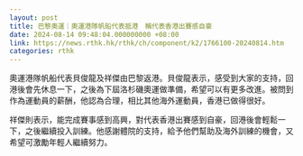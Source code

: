 ```yaml
---
layout: post
title: 巴黎奧運｜奧運港隊帆船代表抵港　稱代表香港出賽感自豪
date: 2024-08-14 09:48:04.000000000 +08:00
link: https://news.rthk.hk/rthk/ch/component/k2/1766100-20240814.htm
categories: rthk
---
```


奧運港隊帆船代表貝俊龍及祥傑由巴黎返港。貝俊龍表示，感受到大家的支持，回港後會先休息一下，之後為下屆洛杉磯奧運做準備，希望可以有更多改進。被問到作為運動員的薪酬，他認為合理，相比其他海外運動員，香港已做得很好。

祥傑則表示，能完成賽事感到高興，對代表香港出賽感到自豪，回港後會輕鬆一下，之後繼續投入訓練。他感謝體院的支持，給予他們幫助及海外訓練的機會，又希望可激勵年輕人繼續努力。

